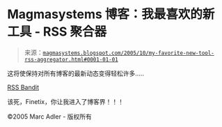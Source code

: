 <!--yml

分类：未分类

日期：2024-05-18 05:23:50

-->

# Magmasystems 博客：我最喜欢的新工具 - RSS 聚合器

> 来源：[`magmasystems.blogspot.com/2005/10/my-favorite-new-tool-rss-aggregator.html#0001-01-01`](http://magmasystems.blogspot.com/2005/10/my-favorite-new-tool-rss-aggregator.html#0001-01-01)

这将使保持对所有博客的最新动态变得轻松许多.....

[RSS Bandit](http://www.rssbandit.org/)

该死，Finetix，你让我进入了博客界！！！

©2005 Marc Adler - 版权所有
